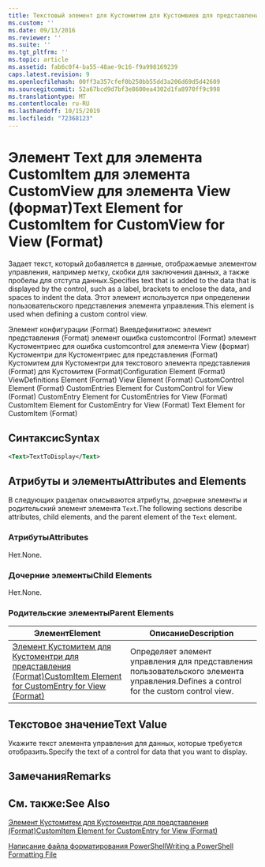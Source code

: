 ```yaml
---
title: Текстовый элемент для Кустомитем для Кустомвиев для представления (формат) | Документация Майкрософт
ms.custom: ''
ms.date: 09/13/2016
ms.reviewer: ''
ms.suite: ''
ms.tgt_pltfrm: ''
ms.topic: article
ms.assetid: fab6c0f4-ba55-48ae-9c16-f9a998169239
caps.latest.revision: 9
ms.openlocfilehash: 00ff3a357cfef0b250bb55dd3a206d69d5d42609
ms.sourcegitcommit: 52a67bcd9d7bf3e8600ea4302d1fa8970ff9c998
ms.translationtype: MT
ms.contentlocale: ru-RU
ms.lasthandoff: 10/15/2019
ms.locfileid: "72368123"
---
```

# <a name="text-element-for-customitem-for-customview-for-view-format"></a><span data-ttu-id="c81c4-102">Элемент Text для элемента CustomItem для элемента CustomView для элемента View (формат)</span><span class="sxs-lookup"><span data-stu-id="c81c4-102">Text Element for CustomItem for CustomView for View (Format)</span></span>

<span data-ttu-id="c81c4-103">Задает текст, который добавляется в данные, отображаемые элементом управления, например метку, скобки для заключения данных, а также пробелы для отступа данных.</span><span class="sxs-lookup"><span data-stu-id="c81c4-103">Specifies text that is added to the data that is displayed by the control, such as a label, brackets to enclose the data, and spaces to indent the data.</span></span> <span data-ttu-id="c81c4-104">Этот элемент используется при определении пользовательского представления элемента управления.</span><span class="sxs-lookup"><span data-stu-id="c81c4-104">This element is used when defining a custom control view.</span></span>

<span data-ttu-id="c81c4-105">Элемент конфигурации (Format) Виевдефинитионс элемент представления (Format) элемент ошибка customcontrol (Format) элемент Кустоментриес для ошибка customcontrol для элемента View (формат) Кустоментри для Кустоментриес для представления (Format) Кустомитем для Кустоментри для текстового элемента представления (Format) для Кустомитем (Format)</span><span class="sxs-lookup"><span data-stu-id="c81c4-105">Configuration Element (Format) ViewDefinitions Element (Format) View Element (Format) CustomControl Element (Format) CustomEntries Element for CustomControl for View (Format) CustomEntry Element for CustomEntries for View (Format) CustomItem Element for CustomEntry for View (Format) Text Element for CustomItem (Format)</span></span>

## <a name="syntax"></a><span data-ttu-id="c81c4-106">Синтаксис</span><span class="sxs-lookup"><span data-stu-id="c81c4-106">Syntax</span></span>

```xml
<Text>TextToDisplay</Text>
```

## <a name="attributes-and-elements"></a><span data-ttu-id="c81c4-107">Атрибуты и элементы</span><span class="sxs-lookup"><span data-stu-id="c81c4-107">Attributes and Elements</span></span>

<span data-ttu-id="c81c4-108">В следующих разделах описываются атрибуты, дочерние элементы и родительский элемент элемента `Text`.</span><span class="sxs-lookup"><span data-stu-id="c81c4-108">The following sections describe attributes, child elements, and the parent element of the `Text` element.</span></span>

### <a name="attributes"></a><span data-ttu-id="c81c4-109">Атрибуты</span><span class="sxs-lookup"><span data-stu-id="c81c4-109">Attributes</span></span>

<span data-ttu-id="c81c4-110">Нет.</span><span class="sxs-lookup"><span data-stu-id="c81c4-110">None.</span></span>

### <a name="child-elements"></a><span data-ttu-id="c81c4-111">Дочерние элементы</span><span class="sxs-lookup"><span data-stu-id="c81c4-111">Child Elements</span></span>

<span data-ttu-id="c81c4-112">Нет.</span><span class="sxs-lookup"><span data-stu-id="c81c4-112">None.</span></span>

### <a name="parent-elements"></a><span data-ttu-id="c81c4-113">Родительские элементы</span><span class="sxs-lookup"><span data-stu-id="c81c4-113">Parent Elements</span></span>

|<span data-ttu-id="c81c4-114">Элемент</span><span class="sxs-lookup"><span data-stu-id="c81c4-114">Element</span></span>|<span data-ttu-id="c81c4-115">Описание</span><span class="sxs-lookup"><span data-stu-id="c81c4-115">Description</span></span>|
|-------------|-----------------|
|[<span data-ttu-id="c81c4-116">Элемент Кустомитем для Кустоментри для представления (Format)</span><span class="sxs-lookup"><span data-stu-id="c81c4-116">CustomItem Element for CustomEntry for View (Format)</span></span>](./customitem-element-for-customentry-for-customcontrol-for-view-format.md)|<span data-ttu-id="c81c4-117">Определяет элемент управления для представления пользовательского элемента управления.</span><span class="sxs-lookup"><span data-stu-id="c81c4-117">Defines a control for the custom control view.</span></span>|

## <a name="text-value"></a><span data-ttu-id="c81c4-118">Текстовое значение</span><span class="sxs-lookup"><span data-stu-id="c81c4-118">Text Value</span></span>

<span data-ttu-id="c81c4-119">Укажите текст элемента управления для данных, которые требуется отобразить.</span><span class="sxs-lookup"><span data-stu-id="c81c4-119">Specify the text of a control for data that you want to display.</span></span>

## <a name="remarks"></a><span data-ttu-id="c81c4-120">Замечания</span><span class="sxs-lookup"><span data-stu-id="c81c4-120">Remarks</span></span>

## <a name="see-also"></a><span data-ttu-id="c81c4-121">См. также:</span><span class="sxs-lookup"><span data-stu-id="c81c4-121">See Also</span></span>

[<span data-ttu-id="c81c4-122">Элемент Кустомитем для Кустоментри для представления (Format)</span><span class="sxs-lookup"><span data-stu-id="c81c4-122">CustomItem Element for CustomEntry for View (Format)</span></span>](./customitem-element-for-customentry-for-customcontrol-for-view-format.md)

[<span data-ttu-id="c81c4-123">Написание файла форматирования PowerShell</span><span class="sxs-lookup"><span data-stu-id="c81c4-123">Writing a PowerShell Formatting File</span></span>](./writing-a-powershell-formatting-file.md)
